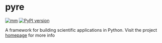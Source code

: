 # pyre

[![mm](https://github.com/pyre/pyre/actions/workflows/mm.yaml/badge.svg)](https://github.com/pyre/pyre/actions/workflows/mm.yaml)
[![PyPI version](https://badge.fury.io/py/pyre.svg)](https://badge.fury.io/py/pyre)

A framework for building scientific applications in Python. Visit the project [homepage](http://pyre.orthologue.com) for more info

[comment]: <> (end of file)
